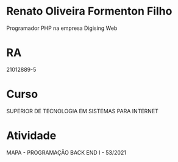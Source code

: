 # Renato Oliveira Formenton Filho
Programador PHP na empresa Digising Web

# RA
21012889-5

# Curso
SUPERIOR DE TECNOLOGIA EM SISTEMAS PARA INTERNET

# Atividade
MAPA - PROGRAMAÇÃO BACK END I - 53/2021
